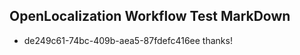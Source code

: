 ## OpenLocalization Workflow Test MarkDown
* de249c61-74bc-409b-aea5-87fdefc416ee thanks!

<!--HONumber=Jul16_HO5-->


